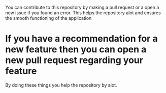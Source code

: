 You can contribute to this repository by making a pull request or a open a new issue if you found an error.
This helps the repository alot and ensures the smooth functioning of the application

# If you have a recommendation for a new feature then you can open a new pull request regarding your feature

By doing these things you help the repository by alot.
